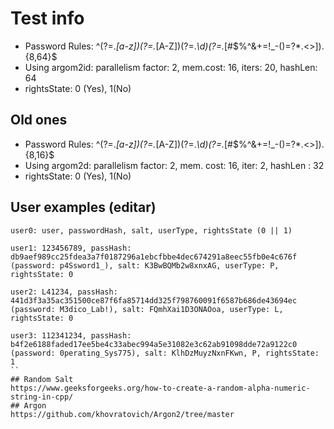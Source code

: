 # Test info
* Password Rules: ^(?=.*[a-z])(?=.*[A-Z])(?=.*\d)(?=.*[\#\$\%\^\&\+\=\!\_\-\(\)\=\?\*\.\<\>]).{8,64}$
* Using argom2id: parallelism factor: 2, mem.cost: 16, iters: 20, hashLen: 64
* rightsState:   0 (Yes), 1(No)

## Old ones
* Password Rules: ^(?=.*[a-z])(?=.*[A-Z])(?=.*\d)(?=.*[\#\$\%\^\&\+\=\!\_\-\(\)\=\?\*\.\<\>]).{8,16}$
* Using argom2d: parallelism factor: 2, mem. cost: 16, iter: 2, hashLen : 32
* rightsState: 0 (Yes), 1(No)

## User examples (editar)
```
user0: user, passwordHash, salt, userType, rightsState (0 || 1)

user1: 123456789, passHash: db9aef989cc25fdea3a7f0187296a1ebcfbbe4dec674291a8eec55fb0e4c676f (password: p4Ssword1_), salt: K3BwBQMb2w8xnxAG, userType: P, rightsState: 0

user2: L41234, passHash: 441d3f3a35ac351500ce87f6fa85714dd325f798760091f6587b686de43694ec (password: M3dico_Lab!), salt: FQmhXai1D3ONAOoa, userType: L, rightsState: 0

user3: 112341234, passHash: b4f2e6188faded17ee5be4c33abec994a5e31082e3c62ab91098dde72a9122c0 (password: 0perating_Sys775), salt: KlhDzMuyzNxnFKwn, P, rightsState: 1
``
## Random Salt
https://www.geeksforgeeks.org/how-to-create-a-random-alpha-numeric-string-in-cpp/
## Argon
https://github.com/khovratovich/Argon2/tree/master